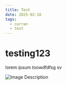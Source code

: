 ```yaml
---
title: Test
date: 2025-02-16
tags:
  - curran
  - test
---
```

# testing123
lorem ipsum toowdfdfsg sv


![Image Description](/images/test.png)